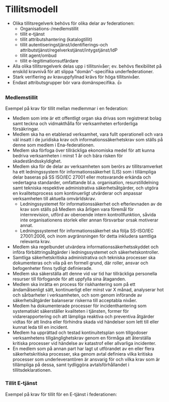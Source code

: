 # Tillitsmodell

- Olika tillitsregelverk behövs för olika delar av federationen:
  - Organisations-/medlemstillit
  - tillit e-tjänst
  - tillit attributshantering (katalogtillit)
  - tillit autentiseringstjänst/identifierings-och attributstjänst/regelverkstjänst/intygstjänst/IdP
  - tillit agent/ombud
  - tillit e-legitimationsutfärdare 
- Alla olika tillitsregelverk delas upp i tillitsnivåer; ev. behövs flexibilitet på enskild kravnivå för att slippa "domän"-specifika underfederationer.
- Stark verifiering av kravuppfyllnad krävs för höga tillitsnivåer.
- Endast attributsgrupper bör vara domänspecifika. :+1:

### Medlemstillit

Exempel på krav för tillit mellan medlemmar i en federation:

- Medlem som inte är ett offentligt organ ska drivas som registrerat bolag samt teckna och vidmakthålla för verksamheten erforderliga försäkringar.
- Medlem ska ha en etablerad verksamhet, vara fullt operationell och vara väl insatt i de juridiska krav och informationssäkerhetskrav som ställs på denne som medlem i Ena-federationen.
- Medlem ska förfoga över tillräckliga ekonomiska medel för att kunna bedriva verksamheten i minst 1 år och bära risken för skadeståndsskyldighet.
- Medlem ska för de delar av verksamheten som berörs av tillitsramverket ha ett ledningssystem för informationssäkerhet (LIS) som i tillämpliga delar baseras på SS ISO/IEC 27001 eller motsvarande erkända och vedertagna standarder, omfattande bl.a. organisation, resurstilldelning samt tekniska respektive administrativa säkerhetsåtgärder, och utgöra en kvalitetsprocess som kontinuerligt utvärderar och anpassar verksamheten till aktuella omvärldskrav. 
  - Ledningssystemet för informationssäkerhet och efterlevnaden av de krav som ställs på Medlem ska årligen vara föremål för internrevision, utförd av oberoende intern kontrollfunktion, såvida inte organisationens storlek eller annan försvarbar orsak motiverar annat.
  - Ledningssystemet för informationssäkerhet ska följa SS-ISO/IEC 27001:2006, och inom avgränsningen för detta inkludera samtliga relevanta krav.
- Medlem ska regelbundet utvärdera informationssäkerhetsskyddet och införa förbättringsåtgärder i ledningssystemet och säkerhetskontroller.
- Samtliga säkerhetskritiska administrativa och tekniska processer ska dokumenteras och vila på en formell grund, där roller, ansvar och befogenheter finns tydligt definierade. 
- Medlem ska säkerställa att denne vid var tid har tillräckliga personella resurser till förfogande för att uppfylla sina åtaganden.
- Medlem ska inrätta en process för riskhantering som på ett ändamålsenligt sätt, kontinuerligt eller minst var X månad, analyserar hot och sårbarheter i verksamheten, och som genom införande av säkerhetsåtgärder balanserar riskerna till acceptabla nivåer. 
- Medlem ha dokumenterade processer för incidenthantering som systematiskt säkerställer kvaliteten i tjänsten, former för vidarerapportering och att lämpliga reaktiva och preventiva åtgärder vidtas för att lindra eller förhindra skada vid händelser som lett till eller kunnat leda till en incident.
- Medlem ha upprättad och testad kontinuitetsplan som tillgodoser verksamhetens tillgänglighetskrav genom en förmåga att återställa kritiska processer vid händelse av katastrof eller allvarliga incidenter.
- En medlem som på annan part har lagt ut utförandet av en eller flera säkerhetskritiska processer, ska genom avtal definiera vilka kritiska processer som underleverantören är ansvarig för och vilka krav som är tillämpliga på dessa, samt tydliggöra avtalsförhållandet i tillitsdeklarationen.

### Tillit E-tjänst

Exempel på krav för tillit för en E-tjänst i federationen:

